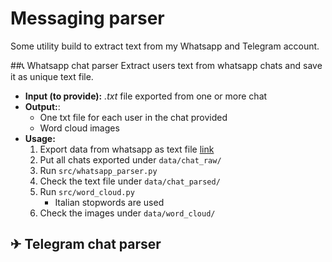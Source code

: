 # Messaging parser
Some utility build to extract text from my Whatsapp and Telegram account.

##📞 Whatsapp chat parser
Extract users text from whatsapp chats and save it as unique text file.

- **Input (to provide):** _.txt_ file exported from one or more chat
- **Output:**:
    - One txt file for each user in the chat provided
    - Word cloud images
- **Usage:**
    1. Export data from whatsapp as text file [link](https://faq.whatsapp.com/en/android/23756533/)
    2. Put all chats exported under `data/chat_raw/`
    3. Run `src/whatsapp_parser.py`
    4. Check the text file under `data/chat_parsed/`
    5. Run `src/word_cloud.py`
        - Italian stopwords are used
    6. Check the images under `data/word_cloud/` 
    
## ✈ Telegram chat parser
